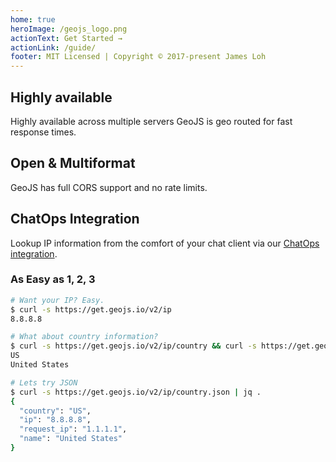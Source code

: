 ```yaml
---
home: true
heroImage: /geojs_logo.png
actionText: Get Started →
actionLink: /guide/
footer: MIT Licensed | Copyright © 2017-present James Loh
---
```


<div style="text-align: center">
  <DO/>
</div>

<div class="features">
  <div class="feature">
    <h2>Highly available</h2>
    <p>Highly available across multiple servers GeoJS is geo routed for fast response times.</p>
  </div>
  <div class="feature">
    <h2>Open & Multiformat</h2>
    <p>GeoJS has full CORS support and no rate limits.</p>
  </div>
  <div class="feature">
    <h2>ChatOps Integration</h2>
    <p>Lookup IP information from the comfort of your chat client via our <a href="/chatops/" title="ChatOps integration">ChatOps integration</a>.</p>
  </div>
</div>

### As Easy as 1, 2, 3

``` bash
# Want your IP? Easy.
$ curl -s https://get.geojs.io/v2/ip
8.8.8.8

# What about country information?
$ curl -s https://get.geojs.io/v2/ip/country && curl -s https://get.geojs.io/v2/ip/country/full
US
United States

# Lets try JSON
$ curl -s https://get.geojs.io/v2/ip/country.json | jq .
{
  "country": "US",
  "ip": "8.8.8.8",
  "request_ip": "1.1.1.1",
  "name": "United States"
}
```

<ClientOnly>
  <mailing-list actionUrl="https://jloh.us14.list-manage.com/subscribe/post?u=9c6287d73fb594aeb6a7a28ac&amp;id=02218ac43f" token="b_9c6287d73fb594aeb6a7a28ac_02218ac43f" successMessage="Almost finished... We need to confirm your email address. To complete the subscription process, please click the link in the email we just sent you."/>
</ClientOnly>
